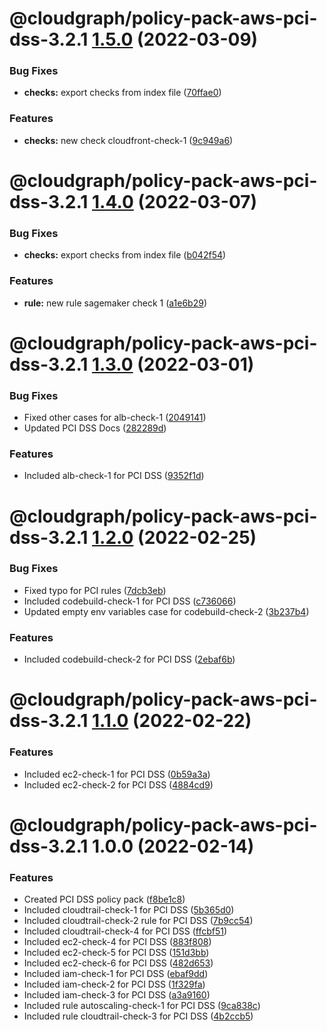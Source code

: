 # @cloudgraph/policy-pack-aws-pci-dss-3.2.1 [1.5.0](https://gitlab.com/auto-cloud/cloudgraph/policy-packs/compare/@cloudgraph/policy-pack-aws-pci-dss-3.2.1@1.4.0...@cloudgraph/policy-pack-aws-pci-dss-3.2.1@1.5.0) (2022-03-09)


### Bug Fixes

* **checks:** export checks from index file ([70ffae0](https://gitlab.com/auto-cloud/cloudgraph/policy-packs/commit/70ffae034fb858ba6233ad763dc288198d06bd4e))


### Features

* **checks:** new check cloudfront-check-1 ([9c949a6](https://gitlab.com/auto-cloud/cloudgraph/policy-packs/commit/9c949a6bdeda83e81b6da25d2e8f6436cfbc6d15))

# @cloudgraph/policy-pack-aws-pci-dss-3.2.1 [1.4.0](https://gitlab.com/auto-cloud/cloudgraph/policy-packs/compare/@cloudgraph/policy-pack-aws-pci-dss-3.2.1@1.3.0...@cloudgraph/policy-pack-aws-pci-dss-3.2.1@1.4.0) (2022-03-07)


### Bug Fixes

* **checks:** export checks from index file ([b042f54](https://gitlab.com/auto-cloud/cloudgraph/policy-packs/commit/b042f54b6e6ba552a58803f3a368de42a059566a))


### Features

* **rule:** new rule sagemaker check 1 ([a1e6b29](https://gitlab.com/auto-cloud/cloudgraph/policy-packs/commit/a1e6b291b8cecd3e241002731efe593976a6742c))

# @cloudgraph/policy-pack-aws-pci-dss-3.2.1 [1.3.0](https://gitlab.com/auto-cloud/cloudgraph/policy-packs/compare/@cloudgraph/policy-pack-aws-pci-dss-3.2.1@1.2.0...@cloudgraph/policy-pack-aws-pci-dss-3.2.1@1.3.0) (2022-03-01)


### Bug Fixes

* Fixed other cases for alb-check-1 ([2049141](https://gitlab.com/auto-cloud/cloudgraph/policy-packs/commit/20491414601725911494787e7e880149d7d0a808))
* Updated PCI DSS Docs ([282289d](https://gitlab.com/auto-cloud/cloudgraph/policy-packs/commit/282289d05ce1f6ba692f6c887fbe8c9c02afd49a))


### Features

* Included alb-check-1 for PCI DSS ([9352f1d](https://gitlab.com/auto-cloud/cloudgraph/policy-packs/commit/9352f1d5ef314e97b3dfbc6c3386164f8075fe2f))

# @cloudgraph/policy-pack-aws-pci-dss-3.2.1 [1.2.0](https://gitlab.com/auto-cloud/cloudgraph/policy-packs/compare/@cloudgraph/policy-pack-aws-pci-dss-3.2.1@1.1.0...@cloudgraph/policy-pack-aws-pci-dss-3.2.1@1.2.0) (2022-02-25)


### Bug Fixes

* Fixed typo for PCI rules ([7dcb3eb](https://gitlab.com/auto-cloud/cloudgraph/policy-packs/commit/7dcb3ebbc39ee69ba47872c7ad8ad3a7b89468bf))
* Included codebuild-check-1 for PCI DSS ([c736066](https://gitlab.com/auto-cloud/cloudgraph/policy-packs/commit/c7360666d162efbc5322ccbfb126609c70bd272f))
* Updated empty env variables case for codebuild-check-2 ([3b237b4](https://gitlab.com/auto-cloud/cloudgraph/policy-packs/commit/3b237b4c2d0f5100cbd1860d81f4fc6c5ed27729))


### Features

* Included codebuild-check-2 for PCI DSS ([2ebaf6b](https://gitlab.com/auto-cloud/cloudgraph/policy-packs/commit/2ebaf6bd444de6106d88a5ea889e8b433d25371d))

# @cloudgraph/policy-pack-aws-pci-dss-3.2.1 [1.1.0](https://gitlab.com/auto-cloud/cloudgraph/policy-packs/compare/@cloudgraph/policy-pack-aws-pci-dss-3.2.1@1.0.0...@cloudgraph/policy-pack-aws-pci-dss-3.2.1@1.1.0) (2022-02-22)


### Features

* Included ec2-check-1 for PCI DSS ([0b59a3a](https://gitlab.com/auto-cloud/cloudgraph/policy-packs/commit/0b59a3a479d031b8cec13046fdfe66ec2bcbb7d8))
* Included ec2-check-2 for PCI DSS ([4884cd9](https://gitlab.com/auto-cloud/cloudgraph/policy-packs/commit/4884cd9b0a1cf092f04507b2834b3c12ab163807))

# @cloudgraph/policy-pack-aws-pci-dss-3.2.1 1.0.0 (2022-02-14)


### Features

* Created PCI DSS policy pack ([f8be1c8](https://gitlab.com/auto-cloud/cloudgraph/policy-packs/commit/f8be1c803daddb7f17bc5a10d3d9b7df29ba9c82))
* Included cloudtrail-check-1 for PCI DSS ([5b365d0](https://gitlab.com/auto-cloud/cloudgraph/policy-packs/commit/5b365d0b8b8652aa2d50790643aaf3c291637672))
* Included cloudtrail-check-2 rule for PCI DSS ([7b9cc54](https://gitlab.com/auto-cloud/cloudgraph/policy-packs/commit/7b9cc541b6dee8b758f6f468375cc76a5be0c225))
* Included cloudtrail-check-4 for PCI DSS ([ffcbf51](https://gitlab.com/auto-cloud/cloudgraph/policy-packs/commit/ffcbf511a1c3b53acfb223669b104f470ebc9f4f))
* Included ec2-check-4 for PCI DSS ([883f808](https://gitlab.com/auto-cloud/cloudgraph/policy-packs/commit/883f808492903a2e6bf58491bec8b0cdf03f7328))
* Included ec2-check-5 for PCI DSS ([151d3bb](https://gitlab.com/auto-cloud/cloudgraph/policy-packs/commit/151d3bbfe5c3b8ee90ebe0a5409902833ccefdad))
* Included ec2-check-6 for PCI DSS ([482d653](https://gitlab.com/auto-cloud/cloudgraph/policy-packs/commit/482d653d3eb39944cc10bf149954b693a645490e))
* Included iam-check-1 for PCI DSS ([ebaf9dd](https://gitlab.com/auto-cloud/cloudgraph/policy-packs/commit/ebaf9ddfd066cfb84273c04c2aea10874bb78c7f))
* Included iam-check-2 for PCI DSS ([1f329fa](https://gitlab.com/auto-cloud/cloudgraph/policy-packs/commit/1f329fa4a68ea5aef31c3108e0ed88c97248d902))
* Included iam-check-3 for PCI DSS ([a3a9160](https://gitlab.com/auto-cloud/cloudgraph/policy-packs/commit/a3a91607781374073cb9d75d154e490626a1f310))
* Included rule autoscaling-check-1 for PCI DSS ([9ca838c](https://gitlab.com/auto-cloud/cloudgraph/policy-packs/commit/9ca838c6808273ff8dab9d4f723d986f472416a2))
* Included rule cloudtrail-check-3 for PCI DSS ([4b2ccb5](https://gitlab.com/auto-cloud/cloudgraph/policy-packs/commit/4b2ccb5edf5c0934d73cb4d35c7e260b06064910))
